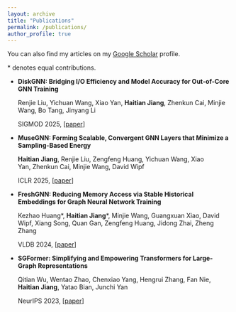 ```yaml
---
layout: archive
title: "Publications"
permalink: /publications/
author_profile: true
---
```


You can also find my articles on my [Google Scholar](https://scholar.google.com/citations?user=Oi0XgvQAAAAJ) profile.

\* denotes equal contributions.


- **DiskGNN: Bridging I/O Efficiency and Model Accuracy for Out-of-Core GNN Training**

  Renjie Liu, Yichuan Wang, Xiao Yan, **Haitian Jiang**, Zhenkun Cai, Minjie Wang, Bo Tang, Jinyang Li

  SIGMOD 2025, \[[paper](https://dl.acm.org/doi/abs/10.1145/3709738)\]

- **MuseGNN: Forming Scalable, Convergent GNN Layers that Minimize a Sampling-Based Energy**
  
  **Haitian Jiang**, Renjie Liu, Zengfeng Huang, Yichuan Wang, Xiao Yan, Zhenkun Cai, Minjie Wang, David Wipf
  
  ICLR 2025, \[[paper](https://iclr.cc/virtual/2025/poster/30256)\]

- **FreshGNN: Reducing Memory Access via Stable Historical Embeddings for Graph Neural Network Training**
  
  Kezhao Huang*, **Haitian Jiang**\*, Minjie Wang, Guangxuan Xiao, David Wipf, Xiang Song, Quan Gan, Zengfeng Huang, Jidong Zhai, Zheng Zhang
  
  VLDB 2024, \[[paper](https://www.vldb.org/pvldb/vol17/p1473-huang.pdf)\]

- **SGFormer: Simplifying and Empowering Transformers for Large-Graph Representations**
  
  Qitian Wu, Wentao Zhao, Chenxiao Yang, Hengrui Zhang, Fan Nie, **Haitian Jiang**, Yatao Bian, Junchi Yan
  
  NeurIPS 2023, \[[paper](https://proceedings.neurips.cc/paper_files/paper/2023/hash/cc57fac10eacadb3b72a907ac48f9a98-Abstract-Conference.html)\]
